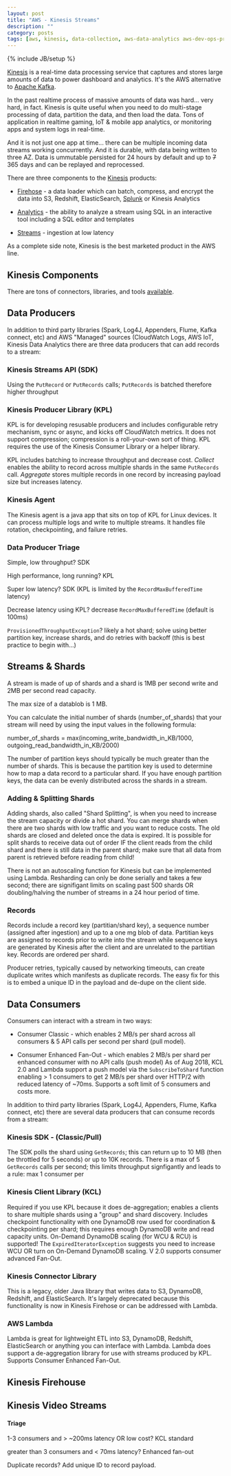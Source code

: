 ```yaml
---
layout: post
title: "AWS - Kinesis Streams"
description: ""
category: posts
tags: [aws, kinesis, data-collection, aws-data-analytics aws-dev-ops-pro, aws-solutions-arch-pro]
---
```

{% include JB/setup %}

[Kinesis](https://aws.amazon.com/kinesis/) is a real-time data processing service that captures and stores large amounts of data to power dashboard and analytics. It's the AWS alternative to [Apache Kafka](https://kafka.apache.org/).

In the past realtime process of massive amounts of data was hard... very hard, in fact. Kinesis is quite useful when you need to do multi-stage processing of data, partition the data, and then load the data. Tons of application in realtime gaming, IoT & mobile app analytics, or monitoring apps and system logs in real-time.

And it is not just one app at time... there can be multiple incoming data streams working concurrently. And it is durable, with data being written to three AZ. Data is ummutable persisted for 24 hours by default and up to ~~7~~ 365 days and can be replayed and reprocessed.

There are three components to the [Kinesis](https://aws.amazon.com/kinesis/) products:

- [Firehose](https://aws.amazon.com/kinesis/firehose/) - a data loader which can batch, compress, and encrypt the data into S3, Redshift, ElasticSearch, [Splunk](https://www.splunk.com/) or Kinesis Analytics

- [Analytics](https://aws.amazon.com/kinesis/analytics/) - the ability to analyze a stream using SQL in an interactive tool including a SQL editor and templates

- [Streams](https://aws.amazon.com/kinesis/streams/) - ingestion at low latency

As a complete side note, Kinesis is the best marketed product in the AWS line. 

## Kinesis Components
There are tons of connectors, libraries, and tools [available](https://aws.amazon.com/kinesis/streams/developer-resources/). 


## Data Producers 

In addition to third party libraries (Spark, Log4J, Appenders, Flume, Kafka connect, etc) and AWS "Managed" sources (CloudWatch Logs, AWS IoT, Kinesis Data Analytics there are three data producers that can add records to a stream:

### Kinesis Streams API (SDK) 
Using the `PutRecord` or `PutRecords` calls; `PutRecords` is batched therefore higher throughput

### Kinesis Producer Library (KPL) 
KPL is for developing resusable producers and includes configurable retry mechanism, sync or async, and kicks off CloudWatch metrics. It does not support compression; compression is a roll-your-own sort of thing. KPL requires the use of the Kinesis Consumer Library or a helper library.

KPL includes batching to increase throughput and decrease cost. *Collect* enables the ability to record across multiple shards in the same `PutRecords` call. *Aggregate* stores multiple records in one record by increasing payload size but increases latency. 

### Kinesis Agent 
The Kinesis agent is a java app that sits on top of KPL for Linux devices. It can process multiple logs and write to multiple streams. It handles file rotation, checkpointing, and failure retries.

### Data Producer Triage

Simple, low throughput? SDK

High performance, long running? KPL

Super low latency? SDK (KPL is limited by the `RecordMaxBufferedTime` latency)

Decrease latency using KPL? decrease `RecordMaxBufferedTime` (default is 100ms)

`ProvisionedThroughputException`? likely a hot shard; solve using better partition key, increase shards, and do retries with backoff (this is best practice to begin with...)

## Streams &amp; Shards

A stream is made of up of shards and a shard is 1MB per second write and 2MB per second read capacity. 

The max size of a datablob is 1 MB.

You can calculate the initial number of shards (number_of_shards) that your stream will need by using the input values in the following formula:

number_of_shards = max(incoming_write_bandwidth_in_KB/1000, outgoing_read_bandwidth_in_KB/2000)

The number of partition keys should typically be much greater than the number of shards. This is because the partition key is used to determine how to map a data record to a particular shard. If you have enough partition keys, the data can be evenly distributed across the shards in a stream.

### Adding & Splitting Shards

Adding shards, also called "Shard Splitting", is when you need to increase the stream capacity or divide a hot shard. You can merge shards when there are two shards with low traffic and you want to reduce costs. The old shards are closed and deleted once the data is expired. It is possible for split shards to receive data out of order IF the client reads from the child shard and there is still data in the parent shard; make sure that all data from parent is retrieved before reading from child!

There is not an autoscaling function for Kinesis but can be implemented using Lambda. Resharding can only be done serially and takes a few second; there are signifigant limits on scaling past 500 shards OR doubling/halving the number of streams in a 24 hour period of time.

### Records

Records include a record key (partitian/shard key), a sequence number (assigned after ingestion) and up to a one mg blob of data. Partitian keys are assigned to records prior to write into the stream while sequence keys are generated by Kinesis after the client and are unrelated to the partitian key. Records are ordered per shard.

Producer retries, typically caused by networking timeouts, can create duplicate writes which manifests as duplicate records. The easy fix for this is to embed a unique ID in the payload and de-dupe on the client side.

## Data Consumers
Consumers can interact with a stream in two ways:

- Consumer Classic - which enables 2 MB/s per shard across all consumers & 5 API calls per second per shard (pull model). 

- Consumer Enhanced Fan-Out - which enables 2 MB/s per shard per enhanced consumer with no API calls (push model) As of Aug 2018, KCL 2.0 and Lambda support a push model via the `SubscribeToShard` function enabling > 1 consumers to get 2 MB/s per shard over HTTP/2 with reduced latency of ~70ms. Supports a soft limit of 5 consumers and costs more.

In addition to third party libraries (Spark, Log4J, Appenders, Flume, Kafka connect, etc) there are several data producers that can consume records from a stream:

### Kinesis SDK - (Classic/Pull) 

The SDK polls the shard using `GetRecords`; this can return up to 10 MB (then be throttled for 5 seconds) or up to 10K records. There is a max of 5 `GetRecords` calls per second; this limits throughput signfigantly and leads to a rule: max 1 consumer per

### Kinesis Client Library (KCL)
Required if you use KPL because it does de-aggregation; enables a clients to share multiple shards using a "group" and shard discovery. Includes checkpoint functionality with one DynamoDB row used for coordination & checkpointing per shard; this requires enough DynamoDB write and read capacity units. On-Demand DynamoDB scaling (for WCU & RCU) is supported! The `ExpiredIteratorException` suggests you need to increase WCU OR turn on On-Demand DynamoDB scaling. V 2.0 supports consumer advanced Fan-Out.

### Kinesis Connector Library
This is a legacy, older Java library that writes data to S3, DynamoDB, Redshift, and ElasticSearch. It's largely deprecated because this functionality is now in Kinesis Firehose or can be addressed with Lambda.

### AWS Lambda
Lambda is great for lightweight ETL into S3, DynamoDB, Redshift, ElasticSearch or anything you can interface with Lambda. Lambda does support a de-aggregation library for use with streams produced by KPL. Supports Consumer Enhanced Fan-Out.

## Kinesis Firehouse

## Kinesis Video Streams

#### Triage

1-3 consumers and > ~200ms latency OR low cost? KCL standard

greater than 3 consumers and < 70ms latency? Enhanced fan-out

Duplicate records? Add unique ID to record payload.






